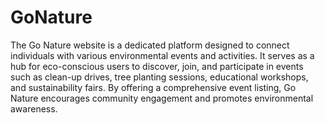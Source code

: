 # GoNature
The Go Nature website is a dedicated platform designed to connect individuals with various environmental events and activities. It serves as a hub for eco-conscious users to discover, join, and participate in events such as clean-up drives, tree planting sessions, educational workshops, and sustainability fairs. By offering a comprehensive event listing, Go Nature encourages community engagement and promotes environmental awareness. 
